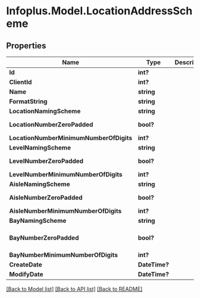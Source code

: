 # Infoplus.Model.LocationAddressScheme
## Properties

Name | Type | Description | Notes
------------ | ------------- | ------------- | -------------
**Id** | **int?** |  | [optional] 
**ClientId** | **int?** |  | 
**Name** | **string** |  | 
**FormatString** | **string** |  | 
**LocationNamingScheme** | **string** |  | 
**LocationNumberZeroPadded** | **bool?** |  | [default to false]
**LocationNumberMinimumNumberOfDigits** | **int?** |  | [optional] 
**LevelNamingScheme** | **string** |  | 
**LevelNumberZeroPadded** | **bool?** |  | [default to false]
**LevelNumberMinimumNumberOfDigits** | **int?** |  | [optional] 
**AisleNamingScheme** | **string** |  | 
**AisleNumberZeroPadded** | **bool?** |  | [default to false]
**AisleNumberMinimumNumberOfDigits** | **int?** |  | [optional] 
**BayNamingScheme** | **string** |  | [optional] 
**BayNumberZeroPadded** | **bool?** |  | [optional] [default to false]
**BayNumberMinimumNumberOfDigits** | **int?** |  | [optional] 
**CreateDate** | **DateTime?** |  | [optional] 
**ModifyDate** | **DateTime?** |  | [optional] 

[[Back to Model list]](../README.md#documentation-for-models) [[Back to API list]](../README.md#documentation-for-api-endpoints) [[Back to README]](../README.md)

